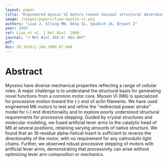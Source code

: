 ```yaml
---
layout: paper
title: "Engineered myosin VI motors reveal minimal structural determinants of directionality and processivity"
image: /images/papers/liao-myosin-vi.png
authors: "Liao J, Elting MW, Delp SL, Spudich JA, Bryant Z"
year: 2009
ref: Liao et al. J Mol Biol. 2009. 
journal: "J Mol Biol 392:4: 862-867"
pdf: 
doi: 10.1016/j.jmb.2009.07.046
---
```


# Abstract

Myosins have diverse mechanical properties reflecting a range of cellular roles. A major challenge is to understand the structural basis for generating novel functions from a common motor core. Myosin VI (M6) is specialized for processive motion toward the (-) end of actin filaments. We have used engineered M6 motors to test and refine the "redirected power stroke" model for (-) end directionality and to explore poorly understood structural requirements for processive stepping. Guided by crystal structures and molecular modeling, we fused artificial lever arms to the catalytic head of M6 at several positions, retaining varying amounts of native structure. We found that an 18-residue alpha-helical insert is sufficient to reverse the directionality of the motor, with no requirement for any calmodulin light chains. Further, we observed robust processive stepping of motors with artificial lever arms, demonstrating that processivity can arise without optimizing lever arm composition or mechanics.